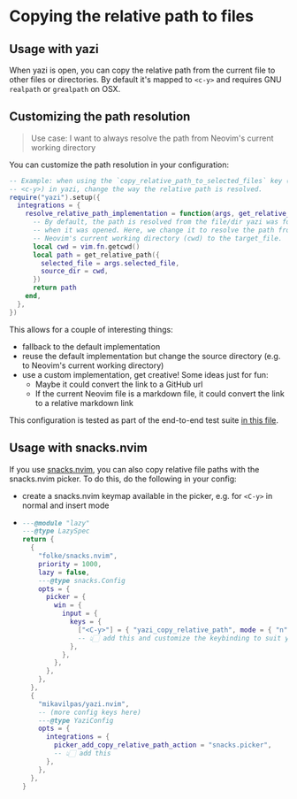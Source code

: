 # Copying the relative path to files

## Usage with yazi

When yazi is open, you can copy the relative path from the current file to other
files or directories. By default it's mapped to `<c-y>` and requires GNU
`realpath` or `grealpath` on OSX.

## Customizing the path resolution

> Use case: I want to always resolve the path from Neovim's current working
> directory

You can customize the path resolution in your configuration:

```lua
-- Example: when using the `copy_relative_path_to_selected_files` key (default
-- <c-y>) in yazi, change the way the relative path is resolved.
require("yazi").setup({
  integrations = {
    resolve_relative_path_implementation = function(args, get_relative_path)
      -- By default, the path is resolved from the file/dir yazi was focused on
      -- when it was opened. Here, we change it to resolve the path from
      -- Neovim's current working directory (cwd) to the target_file.
      local cwd = vim.fn.getcwd()
      local path = get_relative_path({
        selected_file = args.selected_file,
        source_dir = cwd,
      })
      return path
    end,
  },
})
```

This allows for a couple of interesting things:

- fallback to the default implementation
- reuse the default implementation but change the source directory (e.g. to
  Neovim's current working directory)
- use a custom implementation, get creative! Some ideas just for fun:
  - Maybe it could convert the link to a GitHub url
  - If the current Neovim file is a markdown file, it could convert the link to
    a relative markdown link

This configuration is tested as part of the end-to-end test suite
[in this file](../integration-tests/test-environment/config-modifications/yazi_config/resolve_relative_files_from_cwd.lua).

## Usage with snacks.nvim

If you use
[snacks.nvim](https://github.com/folke/snacks.nvim/blob/main/docs/picker.md),
you can also copy relative file paths with the snacks.nvim picker. To do this,
do the following in your config:

- create a snacks.nvim keymap available in the picker, e.g. for `<C-y>` in
  normal and insert mode
- ```lua
  ---@module "lazy"
  ---@type LazySpec
  return {
    {
      "folke/snacks.nvim",
      priority = 1000,
      lazy = false,
      ---@type snacks.Config
      opts = {
        picker = {
          win = {
            input = {
              keys = {
                ["<C-y>"] = { "yazi_copy_relative_path", mode = { "n", "i" } },
                -- 👆🏻 add this and customize the keybinding to suit your needs
              },
            },
          },
        },
      },
    },
    {
      "mikavilpas/yazi.nvim",
      -- (more config keys here)
      ---@type YaziConfig
      opts = {
        integrations = {
          picker_add_copy_relative_path_action = "snacks.picker",
          -- 👆🏻 add this
        },
      },
    },
  }
  ```
